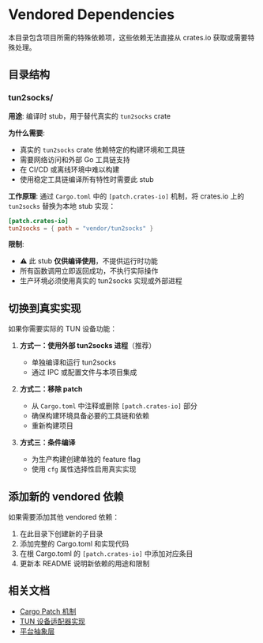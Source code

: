 # Vendored Dependencies

本目录包含项目所需的特殊依赖项，这些依赖无法直接从 crates.io 获取或需要特殊处理。

## 目录结构

### tun2socks/

**用途**: 编译时 stub，用于替代真实的 `tun2socks` crate

**为什么需要**:
- 真实的 `tun2socks` crate 依赖特定的构建环境和工具链
- 需要网络访问和外部 Go 工具链支持
- 在 CI/CD 或离线环境中难以构建
- 使用稳定工具链编译所有特性时需要此 stub

**工作原理**:
通过 `Cargo.toml` 中的 `[patch.crates-io]` 机制，将 crates.io 上的 `tun2socks` 替换为本地 stub 实现：

```toml
[patch.crates-io]
tun2socks = { path = "vendor/tun2socks" }
```

**限制**:
- ⚠️ 此 stub **仅供编译使用**，不提供运行时功能
- 所有函数调用立即返回成功，不执行实际操作
- 生产环境必须使用真实的 tun2socks 实现或外部进程

## 切换到真实实现

如果你需要实际的 TUN 设备功能：

1. **方式一：使用外部 tun2socks 进程**（推荐）
   - 单独编译和运行 tun2socks
   - 通过 IPC 或配置文件与本项目集成

2. **方式二：移除 patch**
   - 从 `Cargo.toml` 中注释或删除 `[patch.crates-io]` 部分
   - 确保构建环境具备必要的工具链和依赖
   - 重新构建项目

3. **方式三：条件编译**
   - 为生产构建创建单独的 feature flag
   - 使用 `cfg` 属性选择性启用真实实现

## 添加新的 vendored 依赖

如果需要添加其他 vendored 依赖：

1. 在此目录下创建新的子目录
2. 添加完整的 Cargo.toml 和实现代码
3. 在根 Cargo.toml 的 `[patch.crates-io]` 中添加对应条目
4. 更新本 README 说明新依赖的用途和限制

## 相关文档

- [Cargo Patch 机制](https://doc.rust-lang.org/cargo/reference/overriding-dependencies.html#the-patch-section)
- [TUN 设备适配器实现](../crates/sb-adapters/src/inbound/tun.rs)
- [平台抽象层](../crates/sb-platform/)
